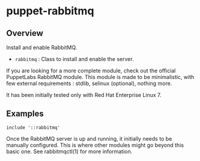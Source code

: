 # puppet-rabbitmq

## Overview

Install and enable RabbitMQ.

* `rabbitmq` : Class to install and enable the server.

If you are looking for a more complete module, check out the official
PuppetLabs RabbitMQ module. This module is made to be minimalistic, with few
external requirements : stdlib, selinux (optional), nothing more.

It has been initially tested only with Red Hat Enterprise Linux 7.

## Examples

```puppet
include '::rabbitmq'
```

Once the RabbitMQ server is up and running, it initially needs to be manually
configured. This is where other modules might go beyond this basic one. See
rabbitmqctl(1) for more information.

